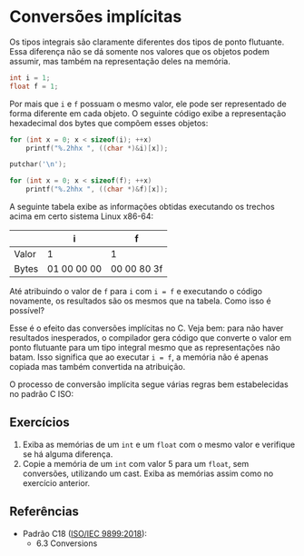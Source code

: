 # Conversões implícitas

Os tipos integrais são claramente diferentes dos tipos de ponto flutuante. Essa
diferença não se dá somente nos valores que os objetos podem assumir, mas também
na representação deles na memória.

```c
int i = 1;
float f = 1;
```

Por mais que `i` e `f` possuam o mesmo valor, ele pode ser representado de forma
diferente em cada objeto. O seguinte código exibe a representação hexadecimal
dos bytes que compõem esses objetos:

```c
for (int x = 0; x < sizeof(i); ++x)
    printf("%.2hhx ", ((char *)&i)[x]);

putchar('\n');

for (int x = 0; x < sizeof(f); ++x)
    printf("%.2hhx ", ((char *)&f)[x]);
```

<!-- ? Esse código funciona em qualquer implementação? -->

A seguinte tabela exibe as informações obtidas executando os trechos acima em
certo sistema Linux x86-64:

|       | i           | f           |
| ----- | ----------- | ----------- |
| Valor | 1           | 1           |
| Bytes | 01 00 00 00 | 00 00 80 3f |

Até atribuindo o valor de `f` para `i` com `i = f` e executando o código
novamente, os resultados são os mesmos que na tabela. Como isso é possível?

Esse é o efeito das conversões implícitas no C. Veja bem: para não haver
resultados inesperados, o compilador gera código que converte o valor em ponto
flutuante para um tipo integral mesmo que as representações não batam. Isso
significa que ao executar `i = f`, a memória não é apenas copiada mas também
convertida na atribuição.

O processo de conversão implícita segue várias regras bem estabelecidas no
padrão C ISO:

<!-- TODO: Colocar as regras aqui -->

<!-- TODO: Explicar como usar casts para evitar conversões implícitas -->

## Exercícios

1. Exiba as memórias de um `int` e um `float` com o mesmo valor e verifique se
   há alguma diferença.
1. Copie a memória de um `int` com valor 5 para um `float`, sem conversões,
   utilizando um cast. Exiba as memórias assim como no exercício anterior.

## Referências

- Padrão C18 ([ISO/IEC 9899:2018](https://www.iso.org/standard/74528.html)):
  - 6.3 Conversions
